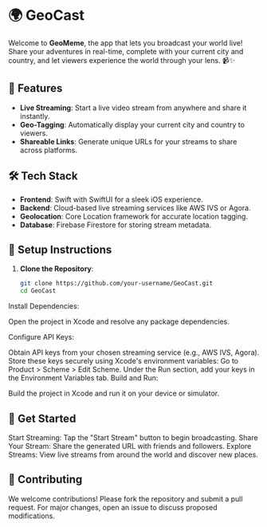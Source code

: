 # 🌍 GeoCast

Welcome to **GeoMeme**, the app that lets you broadcast your world live! Share your adventures in real-time, complete with your current city and country, and let viewers experience the world through your lens. 📹✨

## 🚀 Features

- **Live Streaming**: Start a live video stream from anywhere and share it instantly.
- **Geo-Tagging**: Automatically display your current city and country to viewers.
- **Shareable Links**: Generate unique URLs for your streams to share across platforms.

## 🛠️ Tech Stack

- **Frontend**: Swift with SwiftUI for a sleek iOS experience.
- **Backend**: Cloud-based live streaming services like AWS IVS or Agora.
- **Geolocation**: Core Location framework for accurate location tagging.
- **Database**: Firebase Firestore for storing stream metadata.

## 🔑 Setup Instructions

1. **Clone the Repository**:

   ```bash
   git clone https://github.com/your-username/GeoCast.git
   cd GeoCast
   ```

Install Dependencies:

Open the project in Xcode and resolve any package dependencies.

Configure API Keys:

Obtain API keys from your chosen streaming service (e.g., AWS IVS, Agora).
Store these keys securely using Xcode's environment variables:
Go to Product > Scheme > Edit Scheme.
Under the Run section, add your keys in the Environment Variables tab.
Build and Run:

Build the project in Xcode and run it on your device or simulator.

## 🎉 Get Started
Start Streaming: Tap the "Start Stream" button to begin broadcasting.
Share Your Stream: Share the generated URL with friends and followers.
Explore Streams: View live streams from around the world and discover new places.

## 🤝 Contributing
We welcome contributions! Please fork the repository and submit a pull request. For major changes, open an issue to discuss proposed modifications.
